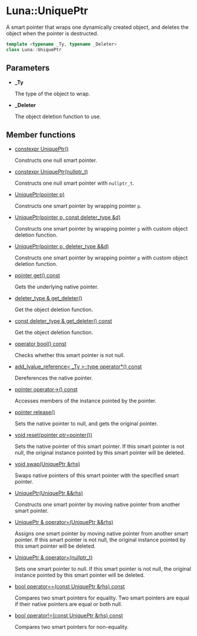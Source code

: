 # Luna::UniquePtr
A smart pointer that wraps one dynamically created object, and deletes the object when the pointer is destructed. 

```c++
template <typename _Ty, typename _Deleter>
class Luna::UniquePtr
```



## Parameters
* **_Ty**

    The type of the object to wrap. 

* **_Deleter**

    The object deletion function to use. 

## Member functions
* [constexpr UniquePtr()](class_luna_1_1_unique_ptr_1ac83d6339a667b6d1a8d40ee3f6925479.md)

    Constructs one null smart pointer. 

* [constexpr UniquePtr(nullptr_t)](class_luna_1_1_unique_ptr_1af9585499282f6e8d6133800d1edd6186.md)

    Constructs one null smart pointer with `nullptr_t`. 

* [UniquePtr(pointer p)](class_luna_1_1_unique_ptr_1a415d11e7ffae129716eaff4144fe28ba.md)

    Constructs one smart pointer by wrapping pointer `p`. 

* [UniquePtr(pointer p, const deleter_type &d)](class_luna_1_1_unique_ptr_1a13bbbabafab0a33a3a53569f45615d2c.md)

    Constructs one smart pointer by wrapping pointer `p` with custom object deletion function. 

* [UniquePtr(pointer p, deleter_type &&d)](class_luna_1_1_unique_ptr_1a054c4486b447589097e0224c71ed22f2.md)

    Constructs one smart pointer by wrapping pointer `p` with custom object deletion function. 

* [pointer get() const](class_luna_1_1_unique_ptr_1ae35ff781593cc93da0ce2fb918fff312.md)

    Gets the underlying native pointer. 

* [deleter_type & get_deleter()](class_luna_1_1_unique_ptr_1a05e7557ba281dac6ccaa4c36f618df54.md)

    Get the object deletion function. 

* [const deleter_type & get_deleter() const](class_luna_1_1_unique_ptr_1ac153c6620599410f50b4a4f367489c27.md)

    Get the object deletion function. 

* [operator bool() const](class_luna_1_1_unique_ptr_1a67b76affb3b5d35fa419ac234144038b.md)

    Checks whether this smart pointer is not null. 

* [add_lvalue_reference< _Ty >::type operator*() const](class_luna_1_1_unique_ptr_1a07b4045405c743defdaa0e5c82f9efca.md)

    Dereferences the native pointer. 

* [pointer operator->() const](class_luna_1_1_unique_ptr_1aef4e7d4e0fa56e9f7509c555f73d24d2.md)

    Accesses members of the instance pointed by the pointer. 

* [pointer release()](class_luna_1_1_unique_ptr_1a091d6047345ff0bce4545d27b0c8a97e.md)

    Sets the native pointer to null, and gets the original pointer. 

* [void reset(pointer ptr=pointer())](class_luna_1_1_unique_ptr_1a5216dc341de1b239241863a818bf0cbf.md)

    Sets the native pointer of this smart pointer. If this smart pointer is not null, the original instance pointed by this smart pointer will be deleted. 

* [void swap(UniquePtr &rhs)](class_luna_1_1_unique_ptr_1a45fea58c778fa56bba791b54bd20dbe2.md)

    Swaps native pointers of this smart pointer with the specified smart pointer. 

* [UniquePtr(UniquePtr &&rhs)](class_luna_1_1_unique_ptr_1a343f6b000e4d4c7a053445c3ba69f0f1.md)

    Constructs one smart pointer by moving native pointer from another smart pointer. 

* [UniquePtr & operator=(UniquePtr &&rhs)](class_luna_1_1_unique_ptr_1ad0257cfd9a6dda5785bee1162088d8a9.md)

    Assigns one smart pointer by moving native pointer from another smart pointer. If this smart pointer is not null, the original instance pointed by this smart pointer will be deleted. 

* [UniquePtr & operator=(nullptr_t)](class_luna_1_1_unique_ptr_1a876d8711a35f8b24b1e43fcccf13d6a5.md)

    Sets one smart pointer to null. If this smart pointer is not null, the original instance pointed by this smart pointer will be deleted. 

* [bool operator==(const UniquePtr &rhs) const](class_luna_1_1_unique_ptr_1ad2831fccce70add1eb456e93fd679f0a.md)

    Compares two smart pointers for equality. Two smart pointers are equal if their native pointers are equal or both null. 

* [bool operator!=(const UniquePtr &rhs) const](class_luna_1_1_unique_ptr_1acafa2825dfa07009c36fe4208f0a8203.md)

    Compares two smart pointers for non-equality. 

